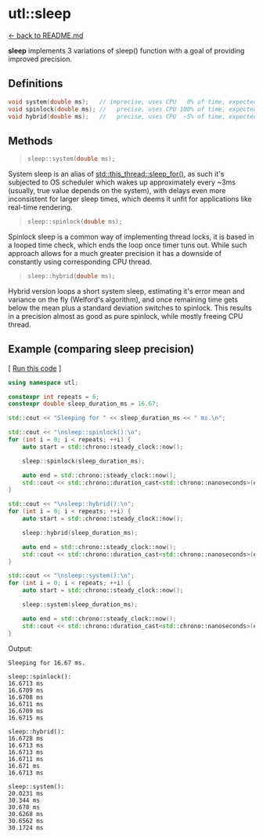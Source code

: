 # utl::sleep

[<- back to README.md](https://github.com/DmitriBogdanov/prototyping_utils/tree/master)

**sleep** implements 3 variations of sleep() function with a goal of providing improved precision.

## Definitions

```cpp
void system(double ms);   // imprecise, uses CPU   0% of time, expected error ~0.1-5 ms
void spinlock(double ms); //   precise, uses CPU 100% of time, expected error ~0.01 ms
void hybrid(double ms);   //   precise, uses CPU  ~5% of time, expected error ~0.01 ms
```

## Methods

> ```cpp
> sleep::system(double ms);
> ```

System sleep is an alias of [std::this_thread::sleep_for()](https://en.cppreference.com/w/cpp/thread/sleep_for), as such it's subjected to OS scheduler which wakes up approximately every ~3ms (usually, true value depends on the system), with delays even more inconsistent for larger sleep times, which deems it unfit for applications like real-time rendering.

> ```cpp
> sleep::spinlock(double ms);
> ```

Spinlock sleep is a common way of implementing thread locks, it is based in a looped time check, which ends the loop once timer tuns out. While such approach allows for a much greater precision it has a downside of constantly using corresponding CPU thread.

> ```cpp
> sleep::hybrid(double ms);
> ```

Hybrid version loops a short system sleep, estimating it's error mean and variance on the fly (Welford's algorithm), and once remaining time gets below the mean plus a standard deviation switches to spinlock. This results in a precision almost as good as pure spinlock, while mostly freeing CPU thread.

## Example (comparing sleep precision)

[ [Run this code](https://godbolt.org/#z:OYLghAFBqd5QCxAYwPYBMCmBRdBLAF1QCcAaPECAMzwBtMA7AQwFtMQByARg9KtQYEAysib0QXACx8BBAKoBnTAAUAHpwAMvAFYTStJg1DIApACYAQuYukl9ZATwDKjdAGFUtAK4sGISWakrgAyeAyYAHI%2BAEaYxCBmAKykAA6oCoRODB7evv6BaRmOAqHhUSyx8Um2mPbFDEIETMQEOT5%2BATV1WY3NBKWRMXEJyQpNLW15nWN9A%2BWVIwCUtqhexMjsHOYAzGHI3lgA1CbbbggEBCkKIAD0N8RMAO4AdMCECF7RXkrrsowEzzQLBuABEWIRiHgLKhgOhDKgAG43FLEVBEAgATxSYWAAH0vI5aAobiwmGM4jcFKt1phkaiiPjCQpnggUikTtgTBoAIJc7lhAiHUlhCCLY4AdisPMOMsO3xxh2YbAUKSYGzlBFoJylvOlsrQDHJqhRhwFh2ImBSmCYBAUx22IMOADZtXzZYcDUaTehVtF6IcFPRLbj0GsbVlcSw7SdHVwnc8neLXTy3bKxugQChVoKTm5c8czGYhEHsUZDvxiAWzPa86cAyWQ2H6pHo6d8%2BZq1HniZEm4GB3k7rue705m0ASa%2B3Cz2%2B4HMJbMyqwrRUMgANaikAz/vT7Y690Vw4QM14e2OjTa00182W622y/Wax4MUmSWp90ypgE1AB8Y5h2/hmKAIKiDCoIuBDWugGK4vsq5rpmYGPKKg7vh%2Bc4LiAS4MCu64QBhKSNg8zZRosqF6h%2BhxfkQhyuGegFjiBAjgVhkFMNBsG4QhIBIShe5oSOBBAeO/61m4DHAaBLGhsREaiGMuajpJzGIfCSgGugCgchAdEALS/n0iyAqsgiiocNyHFwmBOpOdYdkKWm9juZiDu6r4gnyaFKSJtniQOTkEZmCAYtEkLoJu24DvxFHliQR4nvRF57le%2BYWlaNpaclj6WM%2BEr7pRVHfgZLT0d5TFgRBUEwXB66IagyFkdFQ4FfW84pEFIVhfhDYyeGAgto1OoCbK1E/nRMYScg5UseS7HVVxdUNa5BXedmvmTdNma9c28kEIpQmMVJqlgepAiadpenFQQRnjqZYoWVZNm5lOnaOX2UX5TK7meTFq0Ts9dnTgFJaLhi5IsBFTkfWhh7HoIKUAUlFgI%2BJaV3plyPZRYuWvp9H6jVdpUHcpFWsVVnHwYtfFDTFI4g1hYOQRDBFEX1DADeRw4FQT40AWVR1k3NFO1Tx9XU8NMp/aJ%2Bb8ypIDbXJZJ7acsuk8wJ2YBpmXYDpDDoIc%2BkzC0N0mQQZkPdZ632VGkW7nj30pjFFoEGsDCHEjnnih5PIcMstCcIkvB%2BBwWikOBHB5pY1gBtS6o7DwpAEJovvLAh4pcM86figAHNsUjZ2YToAJxcBoyT%2BxwkhB8nYecLw1waInyfLHAsAwIgWYsNi9BkBQEBAt3wz7IYwBxhojc0LQkHENcEDRDX0RhM0GKcAni/MMQGIAPLRNomtJ9wvBAmwghbzhK8h7wWBfMAbhiESq9X5gpJGOIl%2BkPgFoOHgCKYNc7%2BYFUJrAkmxQ4ClqDXWgeBQrLw8FgGuBBIQsEfssKgBhgAKAAGp4EwI8LeVpg4J34IIEQYh2BSBkIIRQKh1Dv10FwfQI8UBY30NA64kBlioBSPUf%2Bul0wxlMFHSwXBxQGy3mYXgiI4hhT/vAZYdh95ZBcHrSYfgGEhDCIMCowwGGFEyAIVReg9H1DmEMeIDCFHfwEL0CYnh2h6EsfUGx/RNHzB0bYP8hiLF/lMdo8x8jY7kL9gHau79w6HFUNnJ0uknSSA9AYMscZngaGSUeXAhA4rx0WLwA%2BWhFjLAQFBYYop9CcCrqQZBiRG7B1DuHeuIBG65N9qQVuHdswpAJOQSgA86BxAiKwTYkTomxPiSPSy8YUmh0wPgIgYU9DEOEKIcQFCFnULUDXehpBHgPHaofYJHBA6kBqZIzgW8CQdMFKgKgESokxLicPRJEzUkQA8F3XplYsk5Obqnfw8Zi4BC4FEsuRd05xlKZXXglTqk1zqbYBpTdL75NIAhMw2dniorMHGbOiQRHbA0NnIukgnTgu2KE2pdcEV5P2RIo5MKKVNKRb/GeSjJBAA%3D%3D) ]
```cpp
using namespace utl;

constexpr int repeats = 6;
constexpr double sleep_duration_ms = 16.67;

std::cout << "Sleeping for " << sleep_duration_ms << " ms.\n";

std::cout << "\nsleep::spinlock():\n";
for (int i = 0; i < repeats; ++i) {
	auto start = std::chrono::steady_clock::now();

	sleep::spinlock(sleep_duration_ms);

	auto end = std::chrono::steady_clock::now();
	std::cout << std::chrono::duration_cast<std::chrono::nanoseconds>(end - start).count() / 1e6 << " ms\n";
}

std::cout << "\nsleep::hybrid():\n";
for (int i = 0; i < repeats; ++i) {
	auto start = std::chrono::steady_clock::now();

	sleep::hybrid(sleep_duration_ms);

	auto end = std::chrono::steady_clock::now();
	std::cout << std::chrono::duration_cast<std::chrono::nanoseconds>(end - start).count() / 1e6 << " ms\n";
}

std::cout << "\nsleep::system():\n";
for (int i = 0; i < repeats; ++i) {
	auto start = std::chrono::steady_clock::now();

	sleep::system(sleep_duration_ms);

	auto end = std::chrono::steady_clock::now();
	std::cout << std::chrono::duration_cast<std::chrono::nanoseconds>(end - start).count() / 1e6 << " ms\n";
}
```

Output:
```
Sleeping for 16.67 ms.

sleep::spinlock():
16.6713 ms
16.6709 ms
16.6708 ms
16.6711 ms
16.6709 ms
16.6715 ms

sleep::hybrid():
16.6728 ms
16.6713 ms
16.6713 ms
16.6711 ms
16.671 ms
16.6713 ms

sleep::system():
20.0231 ms
30.344 ms
30.678 ms
30.6268 ms
30.6562 ms
30.1724 ms
```